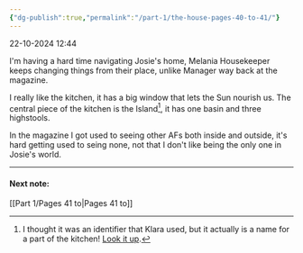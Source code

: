 ```yaml
---
{"dg-publish":true,"permalink":"/part-1/the-house-pages-40-to-41/"}
---
```


22-10-2024 12:44

I'm having a hard time navigating Josie's home, Melania Housekeeper keeps changing things from their place, unlike Manager way back at the magazine.

I really like the kitchen, it has a big window that lets the Sun nourish us. The central piece of the kitchen is the Island[^1], it has one basin and three highstools.

In the magazine I got used to seeing other AFs both inside and outside, it's hard getting used to seing none, not that I don't like being the only one in Josie's world.

[^1]: I thought it was an identifier that Klara used, but it actually is a name for a part of the kitchen! [Look it up](https://es.slideshare.net/slideshow/kitchen-diagram-33844731/33844731).
___
#### Next note:
[[Part 1/Pages 41 to\|Pages 41 to]]



